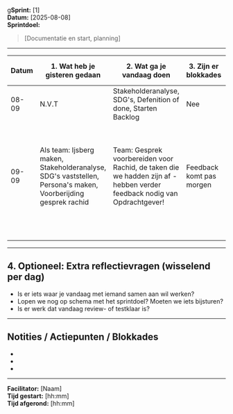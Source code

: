 g**Sprint:** [1]  
**Datum:** [2025-08-08]  
**Sprintdoel:**  
> [Documentatie en start, planning]

---

| Datum | 1. Wat heb je gisteren gedaan                                                                                 | 2. Wat ga je vandaag doen                                                                                                | 3. Zijn er blokkades     | 4. Workload (1-5) | 5. Gemoed | 6. Wil je nog wat kwijt                                                                                 | Afwezig |
|-------|---------------------------------------------------------------------------------------------------------------|--------------------------------------------------------------------------------------------------------------------------|--------------------------|-------------------|-----------|---------------------------------------------------------------------------------------------------------| ------- |
| 08-09 | N.V.T                                                                                                         | Stakeholderanalyse, SDG's, Defenition of done, Starten Backlog                                                           | Nee                      | 4                 | Goed      | N.V.T                                                                                                   | Niemand |
| 09-09 | Als team: Ijsberg maken, Stakeholderanalyse, SDG's vaststellen, Persona's maken, Voorberijding gesprek rachid | Team: Gesprek voorbereiden voor Rachid, de taken die we hadden zijn af - hebben verder feedback nodig van Opdrachtgever! | Feedback komt pas morgen | 2                 | Voldaan   | we hadden op de maandag de grote taken al af dus was nu even als team Feedback geven over de opdrachten |         |
|       |                                                                                                               |                                                                                                                          |                          |                   |           |                                                                                                         |         |
|       |                                                                                                               |                                                                                                                          |                          |                   |           |                                                                                                         |         |
|       |                                                                                                               |                                                                                                                          |                          |                   |           |                                                                                                         |         |
|       |                                                                                                               |                                                                                                                          |                          |                   |           |                                                                                                         |         |

---

## 4. Optioneel: Extra reflectievragen (wisselend per dag)

- Is er iets waar je vandaag met iemand samen aan wil werken?  
- Lopen we nog op schema met het sprintdoel? Moeten we iets bijsturen?  
- Is er werk dat vandaag review- of testklaar is?

---

## Notities / Actiepunten / Blokkades

-  
-  
-  

---

**Facilitator:** [Naam]  
**Tijd gestart:** [hh:mm]  
**Tijd afgerond:** [hh:mm]
